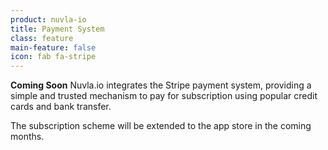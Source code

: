 ```yaml
---
product: nuvla-io
title: Payment System
class: feature
main-feature: false
icon: fab fa-stripe
---
```


**Coming Soon** Nuvla.io integrates the Stripe payment system, providing a simple and trusted mechanism to pay for subscription using popular credit cards and bank transfer.

The subscription scheme will be extended to the app store in the coming months.
